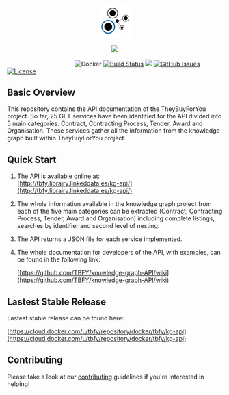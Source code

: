 <p align="center"><img width=15% src="https://github.com/TBFY/general/blob/master/figures/tbfy-logo.png"></p>
<p align="center"><img width=40% src="https://github.com/TBFY/knowledge-graph-API/blob/master/logo.png"></p>

&nbsp;&nbsp;&nbsp;&nbsp;&nbsp;&nbsp;&nbsp;&nbsp;&nbsp;&nbsp;&nbsp;&nbsp;&nbsp;&nbsp;&nbsp;&nbsp;&nbsp;&nbsp;&nbsp;&nbsp;&nbsp;&nbsp;&nbsp;&nbsp;&nbsp;&nbsp;&nbsp;&nbsp;&nbsp;&nbsp;&nbsp;&nbsp;&nbsp;&nbsp;&nbsp;&nbsp;&nbsp;&nbsp;&nbsp;
![Docker](https://img.shields.io/badge/docker-v3.0+-blue.svg)
[![Build Status](https://travis-ci.org/TBFY/knowledge-graph-API.svg?branch=master)](https://travis-ci.org/TBFY/knowledge-graph-API)
[![](https://jitpack.io/v/TBFY/knowledge-graph-API.svg)](https://jitpack.io/#TBFY/knowledge-graph-API)
[![GitHub Issues](https://img.shields.io/github/issues/TBFY/knowledge-graph-API.svg)](https://github.com/TBFY/knowledge-graph-API/issues)
[![License](https://img.shields.io/badge/license-Apache2.0-blue.svg)](https://opensource.org/licenses/Apache-2.0)



## Basic Overview

This repository contains the API documentation of the TheyBuyForYou project. So far, 25 GET services have been identified for the API divided into 5 main categories: Contract, Contracting Process, Tender, Award and Organisation. These services gather all the information from the knowledge graph built within TheyBuyForYou project.

## Quick Start

1. The API is available online at:     
    [http://tbfy.librairy.linkeddata.es/kg-api/](http://tbfy.librairy.linkeddata.es/kg-api/)
    
1. The whole information available in the knowledge graph project from each of the five main categories can be extracted (Contract, Contracting Process, Tender, Award and Organisation) including complete listings, searches by identifier and second level of nesting. 

1. The API returns a JSON file for each service implemented. 

1. The whole documentation for developers of the API, with examples, can be found in the following link:

    [https://github.com/TBFY/knowledge-graph-API/wiki](https://github.com/TBFY/knowledge-graph-API/wiki)

## Lastest Stable Release 

Lastest stable release can be found here:

[https://cloud.docker.com/u/tbfy/repository/docker/tbfy/kg-api](https://cloud.docker.com/u/tbfy/repository/docker/tbfy/kg-api)


## Contributing
Please take a look at our [contributing](https://github.com/TBFY/general/blob/master/guides/how-to-contribute.md) guidelines if you're interested in helping!

